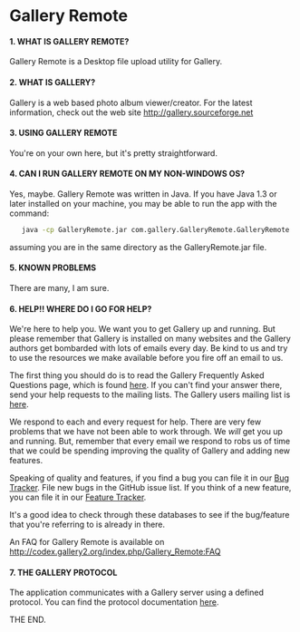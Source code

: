# Gallery Remote

  
#### 1. WHAT IS GALLERY REMOTE?

Gallery Remote is a Desktop file upload utility for Gallery. 


#### 2. WHAT IS GALLERY?

Gallery is a web based photo album viewer/creator.  For the latest
information, check out the web site http://gallery.sourceforge.net
    
    
#### 3. USING GALLERY REMOTE

You're on your own here, but it's pretty straightforward.


#### 4. CAN I RUN GALLERY REMOTE ON MY NON-WINDOWS OS?

Yes, maybe. Gallery Remote was written in Java. If you have Java 1.3 or later
installed on your machine, you may be able to run the app with the command:

```bash
   java -cp GalleryRemote.jar com.gallery.GalleryRemote.GalleryRemote
```	
assuming you are in the same directory as the GalleryRemote.jar file.

    
#### 5. KNOWN PROBLEMS

There are many, I am sure.


#### 6. HELP!!  WHERE DO I GO FOR HELP?

We're here to help you.  We want you to get Gallery up and running.
But please remember that Gallery is installed on many websites and
the Gallery authors get bombarded with lots of emails every day.
Be kind to us and try to use the resources we make available before
you fire off an email to us.

The first thing you should do is to read the Gallery Frequently
Asked Questions page, which is found [here](http://gallery.sourceforge.net/faq.php). If you can't find your answer there, send your help requests to the mailing lists. The Gallery users mailing list is [here](http://lists.sourceforge.net/lists/listinfo/gallery-users).


We respond to each and every request for help.  There are very few
problems that we have not been able to work through.  We *will* get
you up and running.  But, remember that every email we respond to robs
us of time that we could be spending improving the quality of Gallery
and adding new features.

Speaking of quality and features, if you find a bug you can file
it in our [Bug Tracker](http://sourceforge.net/tracker/?group_id=7130&atid=107130). File new bugs in the GitHub issue list. If you think of a new feature, you can file it in our [Feature
Tracker](http://sourceforge.net/tracker/?atid=357130&group_id=7130&func=browse).

It's a good idea to check through these databases to see if the
bug/feature that you're referring to is already in there.

An FAQ for Gallery Remote is available on http://codex.gallery2.org/index.php/Gallery_Remote:FAQ


#### 7. THE GALLERY PROTOCOL

The application communicates with a Gallery server using a defined protocol.
You can find the protocol documentation [here](http://codex.gallery2.org/index.php/Gallery_Remote:Protocol).

THE END.

